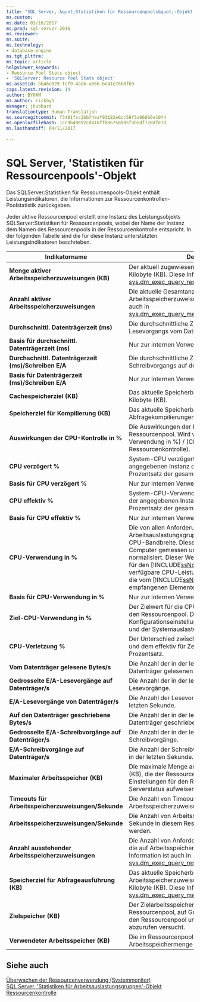```yaml
---
title: "SQL Server, &quot;Statistiken für Ressourcenpools&quot;-Objekt | Microsoft-Dokumentation"
ms.custom: 
ms.date: 03/16/2017
ms.prod: sql-server-2016
ms.reviewer: 
ms.suite: 
ms.technology:
- database-engine
ms.tgt_pltfrm: 
ms.topic: article
helpviewer_keywords:
- Reosurce Pool Stats object
- 'SQLServer: Resource Pool Stats object'
ms.assetid: bb46e029-fcf9-4aeb-a066-be41e7668fb9
caps.latest.revision: 14
author: BYHAM
ms.author: rickbyh
manager: jhubbard
translationtype: Human Translation
ms.sourcegitcommit: f3481fcc2bb74eaf93182e6cc58f5a06666e10f4
ms.openlocfilehash: 1ccd649e92cd416ff086758005f3b5df728dfe1d
ms.lasthandoff: 04/11/2017

---
```

# <a name="sql-server-resource-pool-stats-object"></a>SQL Server, 'Statistiken für Ressourcenpools'-Objekt
  Das SQLServer:Statistiken für Ressourcenpools-Objekt enthält Leistungsindikatoren, die Informationen zur Ressourcenkontrollen-Poolstatistik zurückgeben.  
  
 Jeder aktive Ressourcenpool erstellt eine Instanz des Leistungsobjekts SQLServer:Statistiken für Ressourcenpools, wobei der Name der Instanz dem Namen des Ressourcenpools in der Ressourcenkontrolle entspricht. In der folgenden Tabelle sind die für diese Instanz unterstützten Leistungsindikatoren beschrieben.  
  
|Indikatorname|Description|  
|------------------|-----------------|  
|**Menge aktiver Arbeitsspeicherzuweisungen (KB)**|Der aktuell zugewiesene Gesamtspeichers in Kilobyte (KB). Diese Information ist auch in [sys.dm_exec_query_resource_semaphores](../../relational-databases/system-dynamic-management-views/sys-dm-exec-query-resource-semaphores-transact-sql.md)verfügbar.| 
|**Anzahl aktiver Arbeitsspeicherzuweisungen**|Die aktuelle Gesamtanzahl von Arbeitsspeicherzuweisungen. Diese Information ist auch in [sys.dm_exec_query_memory_grants](../../relational-databases/system-dynamic-management-views/sys-dm-exec-query-memory-grants-transact-sql.md)verfügbar.|  
|**Durchschnittl. Datenträgerzeit (ms)**|Die durchschnittliche Zeit (in Millisekunden) eines Lesevorgangs vom Datenträger.|  
|**Basis für durchschnittl. Datenträgerzeit (ms)**|Nur zur internen Verwendung.|
|**Durchschnittl. Datenträgerzeit (ms)/Schreiben E/A**|Die durchschnittliche Zeit (in Millisekunden) eines Schreibvorgangs auf den Datenträger.|  
|**Basis für Datenträgerzeit (ms)/Schreiben E/A**|Nur zur internen Verwendung.|
|**Cachespeicherziel (KB)**|Das aktuelle Speicherbrokerziel für den Cache in Kilobyte (KB).|  
|**Speicherziel für Kompilierung (KB)**|Das aktuelle Speicherbrokerziel für Abfragekompilierungen in Kilobyte (KB).|  
|**Auswirkungen der CPU-Kontrolle in %**|Die Auswirkungen der Ressourcenkontrolle auf den Ressourcenpool. Wird wie folgt berechnet: (CPU-Verwendung in %) / (CPU-Verwendung in % ohne Ressourcenkontrolle).|  
|**CPU verzögert %**|System-CPU verzögert für alle Anforderungen in der angegebenen Instanz des Leistungsobjekts als Prozentsatz der gesamten aktiven Zeit.|
|**Basis für CPU verzögert %**|Nur zur internen Verwendung.|
|**CPU effektiv %**|System-CPU-Verwendung für alle Anforderungen in der angegebenen Instanz des Leistungsobjekts als Prozentsatz der gesamten aktiven Zeit.|
|**Basis für CPU effektiv %**|Nur zur internen Verwendung.|
|**CPU-Verwendung in %**|Die von allen Anforderungen in allen Arbeitsauslastungsgruppen dieses Pools belegte CPU-Bandbreite. Dieser Wert wird relativ zum Computer gemessen und auf alle CPUs im System normalisiert. Dieser Wert ändert sich, wenn sich die für den [!INCLUDE[ssNoVersion](../../includes/ssnoversion-md.md)] -Prozess verfügbare CPU-Leistung ändert. Der Wert wird auf die vom [!INCLUDE[ssNoVersion](../../includes/ssnoversion-md.md)] -Prozess empfangenen Elemente normalisiert.|  
|**Basis für CPU-Verwendung in %**|Nur zur internen Verwendung.|
|**Ziel-CPU-Verwendung in %**|Der Zielwert für die CPU-Auslastung in Prozent für den Ressourcenpool. Dieser Wert basiert auf den Konfigurationseinstellungen für den Ressourcenpool und der Systemauslastung.|  
|**CPU-Verletzung %**|Der Unterschied zwischen der CPU-Reservierung und dem effektiv für Zeitplanung aufgewendeten Prozentsatz.|
|**Vom Datenträger gelesene Bytes/s**|Die Anzahl der in der letzten Sekunde vom Datenträger gelesenen Bytes.|  
|**Gedrosselte E/A-Lesevorgänge auf Datenträger/s**|Die Anzahl der in der letzten Sekunde gedrosselten Lesevorgänge.|  
|**E/A-Lesevorgänge von Datenträger/s**|Die Anzahl der Lesevorgänge vom Datenträger in der letzten Sekunde.| 
|**Auf den Datenträger geschriebene Bytes/s**|Die Anzahl der in der letzten Sekunde auf den Datenträger geschriebenen Bytes.|  
|**Gedrosselte E/A-Schreibvorgänge auf Datenträger/s**|Die Anzahl der in der letzten Sekunde gedrosselten Schreibvorgänge.| 
|**E/A-Schreibvorgänge auf Datenträger/s**|Die Anzahl der Schreibvorgänge auf den Datenträger in der letzten Sekunde.|
|**Maximaler Arbeitsspeicher (KB)**|Die maximale Menge an Arbeitsspeicher in Kilobyte (KB), die der Ressourcenpool basierend auf den Einstellungen für den Ressourcenpool und dem Serverstatus aufweisen kann.| 
|**Timeouts für Arbeitsspeicherzuweisungen/Sekunde**|Die Anzahl von Timeouts für Arbeitsspeicherzuweisungen pro Sekunde.|
|**Arbeitsspeicherzuweisungen/Sekunde**|Die Anzahl von Arbeitsspeicherzuweisungen, die pro Sekunde in diesem Ressourcenpool ausgeführt werden.| 
|**Anzahl ausstehender Arbeitsspeicherzuweisungen**|Die Anzahl von Anforderungen in der Warteschlange, die auf Arbeitsspeicherzuweisungen warten. Diese Information ist auch in [sys.dm_exec_query_resource_semaphores](../../relational-databases/system-dynamic-management-views/sys-dm-exec-query-resource-semaphores-transact-sql.md)verfügbar.|
|**Speicherziel für Abfrageausführung (KB)**|Das aktuelle Speicherbrokerziel für die Arbeitsspeicherzuweisung der Abfrageausführung in Kilobyte (KB). Diese Information ist auch in [sys.dm_exec_query_memory_grants](../../relational-databases/system-dynamic-management-views/sys-dm-exec-query-memory-grants-transact-sql.md)verfügbar.|  
|**Zielspeicher (KB)**|Der Zielarbeitsspeicher in Kilobyte (KB), die der Ressourcenpool, auf Grundlage der Einstellungen für den Ressourcenpool und des Serverstatus, abzurufen versucht.|   
|**Verwendeter Arbeitsspeicher (KB)**|Die im Ressourcenpool verwendete Arbeitsspeichermenge in Kilobyte (KB).|  

  
## <a name="see-also"></a>Siehe auch  
 [Überwachen der Ressourcenverwendung &#40;Systemmonitor&#41;](../../relational-databases/performance-monitor/monitor-resource-usage-system-monitor.md)   
 [SQL Server, 'Statistiken für Arbeitsauslastungsgruppen'-Objekt](../../relational-databases/performance-monitor/sql-server-workload-group-stats-object.md)   
 [Ressourcenkontrolle](../../relational-databases/resource-governor/resource-governor.md)  
  
  
